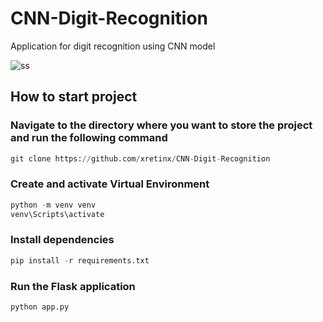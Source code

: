 # CNN-Digit-Recognition
Application for digit recognition using CNN model


![ss](https://github.com/xretinx/CNN-Digit-Recognition/assets/79771143/404af77f-0841-4585-a60c-b9d3d5db116a)
## How to start project
### Navigate to the directory where you want to store the project and run the following command
```python
git clone https://github.com/xretinx/CNN-Digit-Recognition
```
### Create and activate Virtual Environment
```python
python -m venv venv
venv\Scripts\activate
```
### Install dependencies
```python
pip install -r requirements.txt
```
### Run the Flask application
```python
python app.py
```
